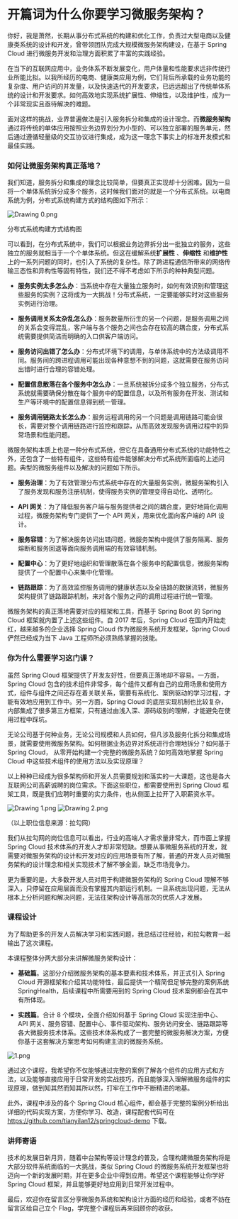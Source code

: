 # 开篇词为什么你要学习微服务架构？

你好，我是萧然，长期从事分布式系统的构建和优化工作，负责过大型电商以及健康类系统的设计和开发，曾带领团队完成大规模微服务架构建设，在基于 Spring Cloud 进行微服务开发和治理方面积累了丰富的实践经验。

在当下的互联网应用中，业务体系不断发展变化，用户体量和性能要求远非传统行业所能比拟。以我所经历的电商、健康类应用为例，它们背后所承载的业务功能的复杂度、用户访问的并发量，以及快速迭代的开发要求，已远远超出了传统单体系统的设计和开发要求。如何高效地实现系统扩展性、伸缩性，以及维护性，成为一个非常现实且亟待解决的难题。

面对这样的挑战，业界普遍做法是引入服务拆分和集成的设计理念。而**微服务架构**通过将传统的单体应用按照业务边界划分为小型的、可以独立部署的服务单元，然后通过遵循轻量级的交互协议进行集成，成为这一理念下事实上的标准开发模式和最佳实践。

### 如何让微服务架构真正落地？

我们知道，服务拆分和集成的理念比较简单，但要真正实现却十分困难。因为一旦将一个单体系统拆分成多个服务，这时候我们面对的就是一个分布式系统。以电商系统为例，分布式系统构建方式的结构图如下所示：


<Image alt="Drawing 0.png" src="https://s0.lgstatic.com/i/image/M00/52/F4/Ciqc1F9oE1iAThnmAABVN3yiPnc370.png"/> 
  
分布式系统构建方式结构图

可以看到，在分布式系统中，我们可以根据业务边界拆分出一批独立的服务，这些独立的服务就相当于一个个单体系统。但这在缓解系统**扩展性** 、**伸缩性** 和**维护性**上的一系列问题的同时，也引入了系统的复杂性。除了跨进程通信所带来的网络传输三态性和异构性等固有特性，我们还不得不考虑如下所示的种种典型问题。

* **服务实例太多怎么办**：当系统中存在大量独立服务时，如何有效识别和管理这些服务的实例？这将成为一大挑战！分布式系统，一定要能够实时对这些服务实例进行治理。

* **服务调用关系太杂乱怎么办**：服务数量所衍生的另一个问题，是服务调用之间的关系会变得混乱，客户端与各个服务之间也会存在较高的耦合度，分布式系统需要提供简洁而明确的入口供客户端访问。

* **服务访问出错了怎么办**：分布式环境下的调用，与单体系统中的方法级调用不同。服务间的跨进程调用可能出现各种意想不到的问题，这就需要在服务访问出错时进行合理的容错处理。

* **配置信息散落在各个服务中怎么办**：一旦系统被拆分成多个独立服务，分布式系统就需要确保分散在每个服务中的配置信息，以及所有服务在开发、测试和生产等环境中的配置信息得到统一管理。

* **服务调用链路太长怎么办**：服务远程调用的另一个问题是调用链路可能会很长，需要对整个调用链路进行监控和跟踪，从而高效发现服务调用过程中的异常场景和性能问题。

微服务架构本质上也是一种分布式系统，但它在具备通用分布式系统的功能特性之外，还包含了一些特有组件，这些特有组件能够解决分布式系统所面临的上述问题。典型的微服务组件以及解决的问题如下所示。

* **服务治理**：为了有效管理分布式系统中存在的大量服务实例，微服务架构引入了服务发现和服务注册机制，使得服务实例的管理变得自动化、透明化。

* **API 网关**：为了降低服务客户端与服务提供者之间的耦合度，更好地简化调用过程，微服务架构专门提供了一个 API 网关，用来优化面向客户端的 API 设计。

* **服务容错**：为了解决服务访问出错问题，微服务架构中提供了服务隔离、服务熔断和服务回退等面向服务调用端的有效容错机制。

* **配置中心**：为了更好地组织和管理散落在各个服务中的配置信息，微服务架构提供了一个配置中心来集中化管理。

* **链路跟踪**：为了高效监控服务调用的健康状态以及全链路的数据流转，微服务架构提供了链路跟踪机制，来对各个服务之间的调用过程进行统一管理。

微服务架构的真正落地需要对应的框架和工具，而基于 Spring Boot 的 Spring Cloud 框架就内置了上述这些组件。自 2017 年后，Spring Cloud 在国内开始走红，越来越多的企业选择 Spring Cloud 作为微服务系统开发框架，Spring Cloud 俨然已经成为当下 Java 工程师所必须熟练掌握的技能。

### 你为什么需要学习这门课？

虽然 Spring Cloud 框架提供了开发友好性，但要真正落地却不容易。一方面，Spring Cloud 包含的技术组件非常多，每个组件又都有自己的应用场景和使用方式，组件与组件之间还存在着关联关系，需要有系统化、案例驱动的学习过程，才能有效地应用到工作中。另一方面，Spring Cloud 的底层实现机制也比较复杂，内部集成了很多第三方框架，只有通过由浅入深、源码级别的理解，才能避免在使用过程中踩坑。

无论公司基于何种业务，无论公司规模和人员如何，但凡涉及服务化拆分和集成场景，就需要使用微服务架构。如何根据业务边界对系统进行合理地拆分？如何基于 Spring Cloud， 从零开始构建一个完整的微服务系统？如何高效地掌握 Spring Cloud 中这些技术组件的使用方法以及实现原理？

以上种种已经成为很多架构师和开发人员需要规划和落实的一大课题，这也是各大互联网公司高薪诚聘的岗位需求。下面这些职位，都需要使用到 Spring Cloud 框架工具，既是我们应聘时重要的实力条件，也从侧面上拉开了入职薪资水平。


<Image alt="Drawing 1.png" src="https://s0.lgstatic.com/i/image/M00/52/F4/Ciqc1F9oE32AESUVAAAwxFt7k0k985.png"/> 
  

<Image alt="Drawing 2.png" src="https://s0.lgstatic.com/i/image/M00/52/F4/Ciqc1F9oE4KASKEZAAB7jk-eRaE755.png"/> 
  
（以上职位信息来源：拉勾网）

我们从拉勾网的岗位信息可以看出，行业的高端人才需求量非常大，而市面上掌握 Spring Cloud 技术体系的开发人才却非常短缺。想要从事微服务系统的开发，就需要对微服务架构的设计和开发对应的应用场景有所了解，普通的开发人员对微服务架构的设计理念和相关实现技术了解不够全面，缺乏市场竞争力。

更为重要的是，大多数开发人员对用于构建微服务架构的 Spring Cloud 理解不够深入，只停留在应用层面而没有掌握其内部运行机制。一旦系统出现问题，无法从根本上分析问题和解决问题，无法往架构设计等高层次的优质人才发展。

### 课程设计

为了帮助更多的开发人员解决学习和实践问题，我总结过往经验，和拉勾教育一起输出了这次课程。

本课程整体分两大部分来讲解微服务架构设计：

* **基础篇**。这部分介绍微服务架构的基本要素和技术体系，并正式引入 Spring Cloud 开源框架和介绍其功能特性，最后提供一个精简但足够完整的案例系统 SpringHealth，后续课程中所需要用到的 Spring Cloud 技术案例都会在其中有所体现。

* **实践篇**。合计 8 个模块，全面介绍如何基于 Spring Cloud 实现注册中心、API 网关、服务容错、配置中心、事件驱动架构、服务访问安全、链路跟踪等各大微服务技术体系。这些技术体系构成了一套完整的微服务解决方案，方便你基于这套解决方案思考如何构建主流的微服务系统。


<Image alt="1.png" src="https://s0.lgstatic.com/i/image/M00/53/88/CgqCHl9oT1SAT4Y8AAZ03RXZXnk814.png"/> 


通过这个课程，我希望你不仅能够通过完整的案例了解各个组件的应用方式和方法，以及能够直接应用于日常开发的实战技巧，而且能够深入理解微服务组件的实现原理，做到知其然而知其所以然，打牢在工作中不断精进的地基。

此外，课程中涉及的各个 Spring Cloud 核心组件，都会基于完整的案例分析给出详细的代码实现方案，方便你学习、改造，课程配套代码可在 <https://github.com/tianyilan12/springcloud-demo> 下载。

### 讲师寄语

技术的发展日新月异，随着中台架构等设计理念的普及，合理构建微服务架构将是大部分软件系统面临的一大挑战，类似 Spring Cloud 的微服务系统开发框架也将迈向一个新的发展时期，并在更多企业中得到应用。希望这个课程能够让你学好 Spring Cloud 框架，并且能够更好地应用到日常开发过程中。

最后，欢迎你在留言区分享微服务系统和架构设计方面的经历和经验，或者不妨在留言区给自己立个 Flag，学完整个课程后再来回顾你的收获。

